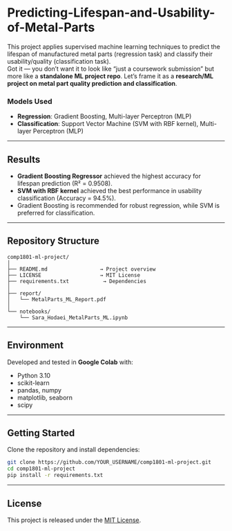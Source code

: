 # Predicting-Lifespan-and-Usability-of-Metal-Parts
This project applies supervised machine learning techniques to predict the lifespan of manufactured metal parts (regression task) and classify their usability/quality (classification task).  
Got it — you don’t want it to look like “just a coursework submission” but more like a **standalone ML project repo**. Let’s frame it as a **research/ML project on metal part quality prediction and classification**.

### Models Used
- **Regression**: Gradient Boosting, Multi-layer Perceptron (MLP)  
- **Classification**: Support Vector Machine (SVM with RBF kernel), Multi-layer Perceptron (MLP)  

---

## Results

- **Gradient Boosting Regressor** achieved the highest accuracy for lifespan prediction (R² = 0.9508).  
- **SVM with RBF kernel** achieved the best performance in usability classification (Accuracy = 94.5%).  
- Gradient Boosting is recommended for robust regression, while SVM is preferred for classification.  

---

## Repository Structure

```text
comp1801-ml-project/
│
├── README.md                 → Project overview
├── LICENSE                   → MIT License
├── requirements.txt           → Dependencies
│
├── report/
│   └── MetalParts_ML_Report.pdf
│
└── notebooks/
    └── Sara_Hodaei_MetalParts_ML.ipynb
````

---

## Environment

Developed and tested in **Google Colab** with:

* Python 3.10
* scikit-learn
* pandas, numpy
* matplotlib, seaborn
* scipy


---

## Getting Started

Clone the repository and install dependencies:

```bash
git clone https://github.com/YOUR_USERNAME/comp1801-ml-project.git
cd comp1801-ml-project
pip install -r requirements.txt
```


---

## License

This project is released under the [MIT License](LICENSE).

```

